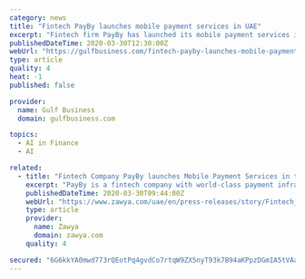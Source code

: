 ```yaml
---
category: news
title: "Fintech PayBy launches mobile payment services in UAE"
excerpt: "Fintech firm PayBy has launched its mobile payment services in the UAE on Monday ... All financial transactions on PayBy stand well-protected by underpinning technologies, such as an AI-based fraud management system to detect unauthorised activities, in accordance to the Payment Card Industry Data Security Standard (PCI-DSS)."
publishedDateTime: 2020-03-30T12:30:00Z
webUrl: "https://gulfbusiness.com/fintech-payby-launches-mobile-payment-services-in-uae/"
type: article
quality: 4
heat: -1
published: false

provider:
  name: Gulf Business
  domain: gulfbusiness.com

topics:
  - AI in Finance
  - AI

related:
  - title: "Fintech Company PayBy launches Mobile Payment Services in the UAE"
    excerpt: "PayBy is a fintech company with world-class payment infrastructure that provides a fast, secure, AI-powered, one-stop payment solution. The company is committed to offering unified and inclusive financial services for everyday work and life, connecting with people around the world. PayBy collaborates with a variety of leading institutions ..."
    publishedDateTime: 2020-03-30T09:44:00Z
    webUrl: "https://www.zawya.com/uae/en/press-releases/story/Fintech_Company_PayBy_launches_Mobile_Payment_Services_in_the_UAE-ZAWYA20200330093210/"
    type: article
    provider:
      name: Zawya
      domain: zawya.com
    quality: 4

secured: "6G6kkYA0mwd773rQEotPq4gvdCo7rtqW9ZX5nyT93k7B94aKPpzDGmIA5tVAarIRurGdHpOalesVQlZHmpF3O+GjvkFA+bDx8AyQThkGpdp3stotwA4I88QGffxmDa/RWOP6h4qNxnK3HUP38ew8yAD5GMBhOPi2h9Z26G1r9uuRsfHWG6CFzHy9b7oZYNMhyxcLlcXjW2A5gc3qOqED88jsbtKDh8th5QADp41gh3MubIaPDkDTG5FwidGQQET7xmHxLt9PFFOqBz79PLASsQWBbfz2cPBmjIVs5yCoIfAP5AXsXbPLRtpX/drSv/+2SN7rmaTeOSfeXj3ccb1GKPt3DOlw3gRISPx3KOtGoOJViZ2zWTdvfoe4Yg1o3cqYOPvnD98A9+5a13h5wcQWB+o1QxNirLxMnC++MYxpgHYJ5nzJOmDPXB2HrjtHviqkiWDjRXMO8Fj/awJlm8286eH+wEG5rvxc/cP4seiwUUc=;KgJf0zzijny71ehtL29shw=="
---
```


